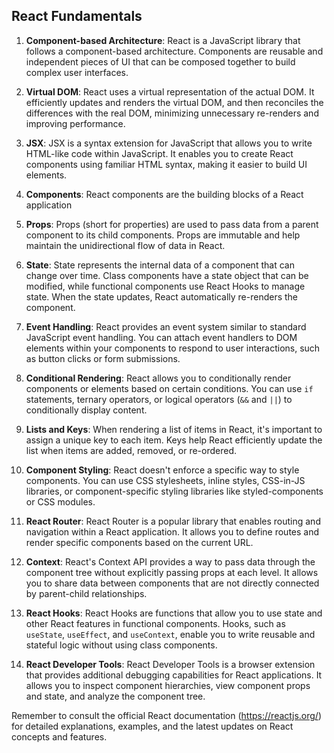 


## React Fundamentals

1. **Component-based Architecture**: React is a JavaScript library that follows a component-based architecture. Components are reusable and independent pieces of UI that can be composed together to build complex user interfaces.

2. **Virtual DOM**: React uses a virtual representation of the actual DOM. It efficiently updates and renders the virtual DOM, and then reconciles the differences with the real DOM, minimizing unnecessary re-renders and improving performance.

3. **JSX**: JSX is a syntax extension for JavaScript that allows you to write HTML-like code within JavaScript. It enables you to create React components using familiar HTML syntax, making it easier to build UI elements.

4. **Components**: React components are the building blocks of a React application

5. **Props**: Props (short for properties) are used to pass data from a parent component to its child components. Props are immutable and help maintain the unidirectional flow of data in React.

6. **State**: State represents the internal data of a component that can change over time. Class components have a state object that can be modified, while functional components use React Hooks to manage state. When the state updates, React automatically re-renders the component.

8. **Event Handling**: React provides an event system similar to standard JavaScript event handling. You can attach event handlers to DOM elements within your components to respond to user interactions, such as button clicks or form submissions.

9. **Conditional Rendering**: React allows you to conditionally render components or elements based on certain conditions. You can use `if` statements, ternary operators, or logical operators (`&&` and `||`) to conditionally display content.

10. **Lists and Keys**: When rendering a list of items in React, it's important to assign a unique key to each item. Keys help React efficiently update the list when items are added, removed, or re-ordered.

11. **Component Styling**: React doesn't enforce a specific way to style components. You can use CSS stylesheets, inline styles, CSS-in-JS libraries, or component-specific styling libraries like styled-components or CSS modules.

12. **React Router**: React Router is a popular library that enables routing and navigation within a React application. It allows you to define routes and render specific components based on the current URL.

13. **Context**: React's Context API provides a way to pass data through the component tree without explicitly passing props at each level. It allows you to share data between components that are not directly connected by parent-child relationships.

14. **React Hooks**: React Hooks are functions that allow you to use state and other React features in functional components. Hooks, such as `useState`, `useEffect`, and `useContext`, enable you to write reusable and stateful logic without using class components.

15. **React Developer Tools**: React Developer Tools is a browser extension that provides additional debugging capabilities for React applications. It allows you to inspect component hierarchies, view component props and state, and analyze the component tree.

Remember to consult the official React documentation (https://reactjs.org/) for detailed explanations, examples, and the latest updates on React concepts and features.